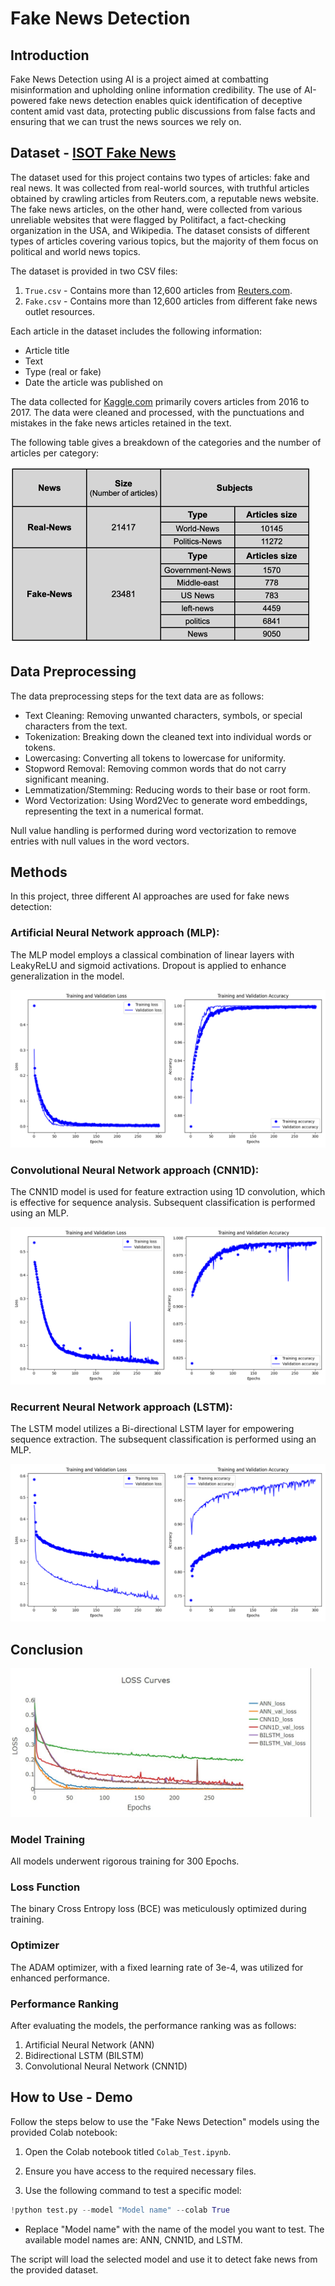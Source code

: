 # Fake News Detection

## Introduction
Fake News Detection using AI is a project aimed at combatting misinformation and upholding online information credibility. The use of AI-powered fake news detection enables quick identification of deceptive content amid vast data, protecting public discussions from false facts and ensuring that we can trust the news sources we rely on.

## Dataset - [ISOT Fake News](https://onlineacademiccommunity.uvic.ca/isot/2022/11/27/fake-news-detection-datasets/)
The dataset used for this project contains two types of articles: fake and real news. It was collected from real-world sources, with truthful articles obtained by crawling articles from Reuters.com, a reputable news website. The fake news articles, on the other hand, were collected from various unreliable websites that were flagged by Politifact, a fact-checking organization in the USA, and Wikipedia. The dataset consists of different types of articles covering various topics, but the majority of them focus on political and world news topics.

The dataset is provided in two CSV files:
1. `True.csv` - Contains more than 12,600 articles from [Reuters.com](https://www.reuters.com/).
2. `Fake.csv` - Contains more than 12,600 articles from different fake news outlet resources.

Each article in the dataset includes the following information:
- Article title
- Text
- Type (real or fake)
- Date the article was published on

The data collected for [Kaggle.com](https://kaggle.com/) primarily covers articles from 2016 to 2017. The data were cleaned and processed, with the punctuations and mistakes in the fake news articles retained in the text.

The following table gives a breakdown of the categories and the number of articles per category:

<img width="481" alt="dataset-table" src="content/table.png">


## Data Preprocessing
The data preprocessing steps for the text data are as follows:
- Text Cleaning: Removing unwanted characters, symbols, or special characters from the text.
- Tokenization: Breaking down the cleaned text into individual words or tokens.
- Lowercasing: Converting all tokens to lowercase for uniformity.
- Stopword Removal: Removing common words that do not carry significant meaning.
- Lemmatization/Stemming: Reducing words to their base or root form.
- Word Vectorization: Using Word2Vec to generate word embeddings, representing the text in a numerical format.

Null value handling is performed during word vectorization to remove entries with null values in the word vectors.

## Methods
In this project, three different AI approaches are used for fake news detection:

### Artificial Neural Network approach (MLP):
The MLP model employs a classical combination of linear layers with LeakyReLU and sigmoid activations. Dropout is applied to enhance generalization in the model.

<img alt="ANN.png" src="content/ANN.png">

### Convolutional Neural Network approach (CNN1D):
The CNN1D model is used for feature extraction using 1D convolution, which is effective for sequence analysis. Subsequent classification is performed using an MLP.

<img alt="BLSTM.png" src="content/BLSTM.png">

### Recurrent Neural Network approach (LSTM):
The LSTM model utilizes a Bi-directional LSTM layer for empowering sequence extraction. The subsequent classification is performed using an MLP.

<img alt="CNN1D.png" src="content/CNN1D.png">

## Conclusion

<img width="481" alt="Loss.jpg" src="content/Loss.jpg">

### Model Training
All models underwent rigorous training for 300 Epochs.

### Loss Function
The binary Cross Entropy loss (BCE) was meticulously optimized during training.

### Optimizer
The ADAM optimizer, with a fixed learning rate of 3e-4, was utilized for enhanced performance.

### Performance Ranking
After evaluating the models, the performance ranking was as follows:
1. Artificial Neural Network (ANN)
2. Bidirectional LSTM (BILSTM)
3. Convolutional Neural Network (CNN1D)

## How to Use - Demo

Follow the steps below to use the "Fake News Detection" models using the provided Colab notebook:

1. Open the Colab notebook titled `Colab_Test.ipynb`.

2. Ensure you have access to the required necessary files.

3. Use the following command to test a specific model:

```python
!python test.py --model "Model name" --colab True
```
- Replace "Model name" with the name of the model you want to test. The available model names are: ANN, CNN1D, and LSTM.

The script will load the selected model and use it to detect fake news from the provided dataset.
